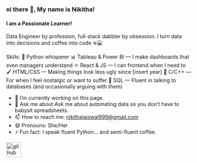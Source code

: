 ### oi there 👋, My name is Nikitha!
#### I am a Passionate Learner!
 Data Engineer by profession, full-stack dabbler by obsession. I turn data into decisions and coffee into code ☕💻


Skills: 🐍 Python whisperer 📊 Tableau & Power BI — I make dashboards that even managers understand ⚛️ React & JS — I can frontend when I need to 🖌️ HTML/CSS — Making things look less ugly since [insert year] 🤖 C/C++ — For when I feel nostalgic or want to suffer 🧠 SQL — Fluent in talking to databases (and occasionally arguing with them)

- 🔭 I’m currently working on this page. 
- 💬 Ask me about  Ask me about automating data so you don’t have to babysit spreadsheets. 
- 📫 How to reach me: nikithajaiswal999@gmail.com 
- 😄 Pronouns: She/Her 
- ⚡ Fun fact: I speak fluent Python… and semi-fluent coffee. 


[<img src='https://cdn.jsdelivr.net/npm/simple-icons@3.0.1/icons/github.svg' alt='github' height='40'>](https://github.com/nikithajaiswal)  

